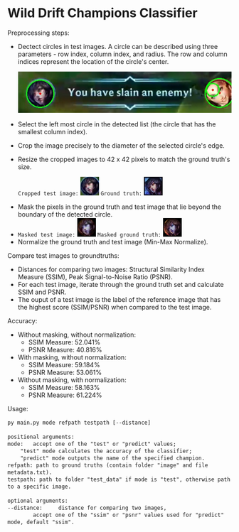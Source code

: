 # Wild Drift Champions Classifier

Preprocessing steps:

* Dectect circles in test images. A circle can be described using three parameters - row index, column index, and radius. The row and column indices represent the location of the circle's center.

  ![1686768517846](image/README/1686768517846.png)
* Select the left most circle in the detected list (the circle that has the smallest column index).
* Crop the image precisely to the diameter of the selected circle's edge.
* Resize the cropped images to 42 x 42 pixels to match the ground truth's size.

  `Cropped test image:` 	![1686768796531](image/README/1686768796531.png)		`Ground truth:` 		![1686803011753](image/README/1686803011753.png)

- Mask the pixels in the ground truth and test image that lie beyond the boundary of the detected circle.
- `Masked test image:` 	![1686824950768](image/README/1686824950768.png)		`Masked ground truth:` ![1686824974165](image/README/1686824974165.png)
- Normalize the ground truth and test image (Min-Max Normalize).

Compare test images to groundtruths:

* Distances for comparing two images: Structural Similarity Index Measure (SSIM), Peak Signal-to-Noise Ratio (PSNR).
* For each test image, iterate through the ground truth set and calculate SSIM and PSNR.
* The ouput of a test image is the label of the reference image that has the highest score (SSIM/PSNR) when compared to the test image.

Accuracy:

* Without masking, without normalization:
  * SSIM Measure: 52.041%
  * PSNR Measure: 40.816%
* With masking, without normalization:
  * SSIM Measure: 59.184%
  * PSNR Measure: 53.061%
* Without masking, with normalization:
  * SSIM Measure: 58.163%
  * PSNR Measure: 61.224%

Usage:

```
py main.py mode refpath testpath [--distance]

positional arguments:
mode: 	accept one of the "test" or "predict" values; 
	"test" mode calculates the accuracy of the classifier;
	"predict" mode outputs the name of the specified champion.
refpath: path to ground truths (contain folder "image" and file metadata.txt).
testpath: path to folder "test_data" if mode is "test", otherwise path to a specific image.

optional arguments:
--distance: 	distance for comparing two images, 
		accept one of the "ssim" or "psnr" values used for "predict" mode, default "ssim".

```
